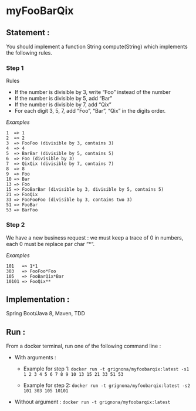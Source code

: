# myFooBarQix
## Statement :

You should implement a function String compute(String) which implements the following rules.

### Step 1
Rules

- If the number is divisible by 3, write “Foo” instead of the number
- If the number is divisible by 5, add “Bar”
- If the number is divisible by 7, add “Qix”
- For each digit 3, 5, 7, add “Foo”, “Bar”, “Qix” in the digits order.

*Examples*
```
1  => 1
2  => 2
3  => FooFoo (divisible by 3, contains 3)
4  => 4
5  => BarBar (divisible by 5, contains 5)
6  => Foo (divisible by 3)
7  => QixQix (divisible by 7, contains 7)
8  => 8
9  => Foo
10 => Bar
13 => Foo
15 => FooBarBar (divisible by 3, divisible by 5, contains 5)
21 => FooQix
33 => FooFooFoo (divisible by 3, contains two 3)
51 => FooBar
53 => BarFoo
```

### Step 2
We have a new business request : we must keep a trace of 0 in numbers, each 0 must be replace par char “*“.

*Examples*
```
101   => 1*1
303   => FooFoo*Foo
105   => FooBarQix*Bar
10101 => FooQix**
```

## Implementation : 

Spring Boot/Java 8, Maven, TDD
	
## Run :

From a docker terminal, run one of the following command line :

- With arguments : 
	- Example for step 1:
```docker run -t grignona/myfoobarqix:latest -s1 1 2 3 4 5 6 7 8 9 10 13 15 21 33 51 53```
	
	- Example for step 2:
```docker run -t grignona/myfoobarqix:latest -s2 101 303 105 10101```

- Without argument : 
```docker run -t grignona/myfoobarqix:latest```
